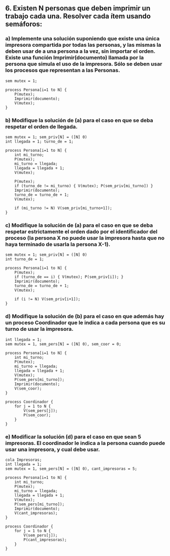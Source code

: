 ## 6. Existen N personas que deben imprimir un trabajo cada una. Resolver cada ítem usando semáforos:
### a) Implemente una solución suponiendo que existe una única impresora compartida por todas las personas, y las mismas la deben usar de a una persona a la vez, sin importar el orden. Existe una función Imprimir(documento) llamada por la persona que simula el uso de la impresora. Sólo se deben usar los procesos que representan a las Personas.
```
sem mutex = 1;

process Persona[i=1 to N] {
    P(mutex);
    Imprimir(documento);
    V(mutex);
}
```
### b) Modifique la solución de (a) para el caso en que se deba respetar el orden de llegada.
```
sem mutex = 1; sem_priv[N] = ([N] 0)
int llegada = 1; turno_de = 1;

process Persona[i=1 to N] {
    int mi_turno;
    P(mutex);
    mi_turno = llegada;
    llegada = llegada + 1;
    V(mutex);

    P(mutex);
    if (turno_de != mi_turno) { V(mutex); P(sem_priv[mi_turno]) }
    Imprimir(documento);
    turno_de = turno_de + 1;
    V(mutex);

    if (mi_turno != N) V(sem_priv[mi_turno+1]);
}
```
### c) Modifique la solución de (a) para el caso en que se deba respetar estrictamente el orden dado por el identificador del proceso (la persona X no puede usar la impresora hasta que no haya terminado de usarla la persona X-1).
```
sem mutex = 1; sem_priv[N] = ([N] 0)
int turno_de = 1;

process Persona[i=1 to N] {
    P(mutex);
    if (turno_de == i) { V(mutex); P(sem_priv[i]); }
    Imprimir(documento);
    turno_de = turno_de + 1;
    V(mutex);

    if (i != N) V(sem_priv[i+1]);
}
```
### d) Modifique la solución de (b) para el caso en que además hay un proceso Coordinador que le indica a cada persona que es su turno de usar la impresora.
```
int llegada = 1;
sem mutex = 1, sem_pers[N] = ([N] 0), sem_coor = 0;

process Persona[i=1 to N] {
    int mi_turno;
    P(mutex);
    mi_turno = llegada;
    llegada = llegada + 1;
    V(mutex);
    P(sem_pers[mi_turno]);
    Imprimir(documento);
    V(sem_coor);
}

process Coordinador {
    for j = 1 to N {
        V(sem_pers[j]);
        P(sem_coor);
    }
}
```
### e) Modificar la solución (d) para el caso en que sean 5 impresoras. El coordinador le indica a la persona cuando puede usar una impresora, y cual debe usar.
```
cola Impresoras;
int llegada = 1;
sem mutex = 1, sem_pers[N] = ([N] 0), cant_impresoras = 5;

process Persona[i=1 to N] {
    int mi_turno;
    P(mutex);
    mi_turno = llegada;
    llegada = llegada + 1;
    V(mutex);
    P(sem_pers[mi_turno]);
    Imprimir(documento);
    V(cant_impresoras);
}

process Coordinador {
    for j = 1 to N {
        V(sem_pers[j]);
        P(cant_impresoras);
    }
}
```